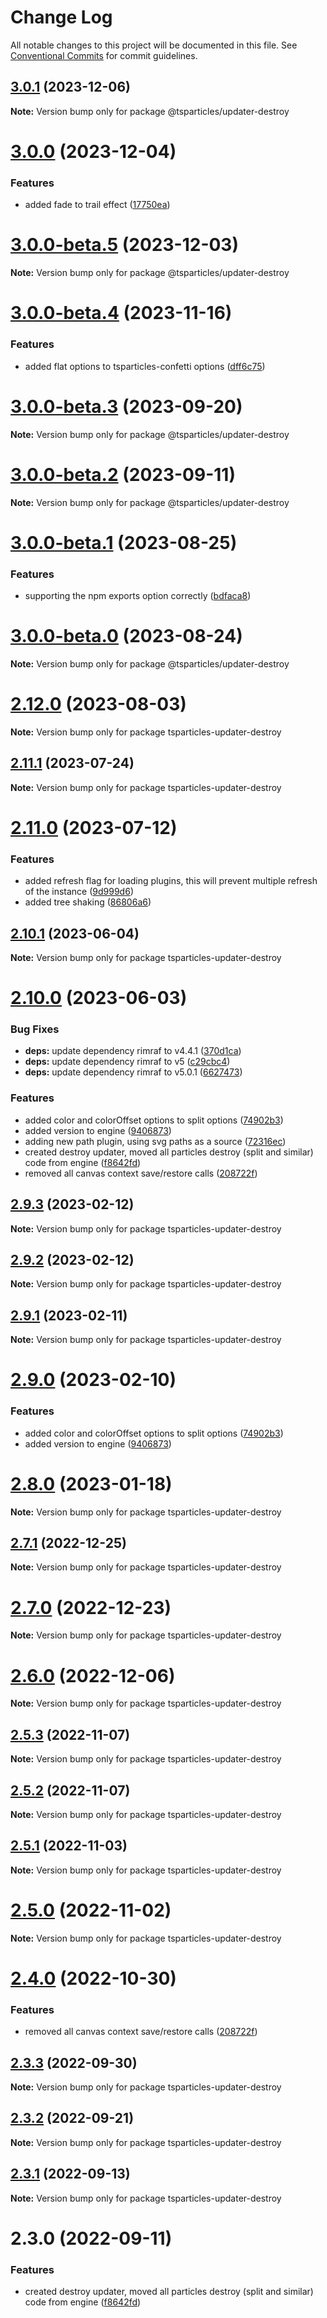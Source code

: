 # Change Log

All notable changes to this project will be documented in this file.
See [Conventional Commits](https://conventionalcommits.org) for commit guidelines.

## [3.0.1](https://github.com/tsparticles/tsparticles/compare/v3.0.0...v3.0.1) (2023-12-06)

**Note:** Version bump only for package @tsparticles/updater-destroy

# [3.0.0](https://github.com/tsparticles/tsparticles/compare/v3.0.0-beta.5...v3.0.0) (2023-12-04)

### Features

-   added fade to trail effect ([17750ea](https://github.com/tsparticles/tsparticles/commit/17750eacdf86de208b2e723decc2ffb65521474b))

# [3.0.0-beta.5](https://github.com/tsparticles/tsparticles/compare/v3.0.0-beta.4...v3.0.0-beta.5) (2023-12-03)

**Note:** Version bump only for package @tsparticles/updater-destroy

# [3.0.0-beta.4](https://github.com/tsparticles/tsparticles/compare/v3.0.0-beta.3...v3.0.0-beta.4) (2023-11-16)

### Features

-   added flat options to tsparticles-confetti options ([dff6c75](https://github.com/tsparticles/tsparticles/commit/dff6c7590c5a844e34547513637c8ad0f13a3d66))

# [3.0.0-beta.3](https://github.com/tsparticles/tsparticles/compare/v3.0.0-beta.2...v3.0.0-beta.3) (2023-09-20)

**Note:** Version bump only for package @tsparticles/updater-destroy

# [3.0.0-beta.2](https://github.com/tsparticles/tsparticles/compare/v3.0.0-beta.1...v3.0.0-beta.2) (2023-09-11)

**Note:** Version bump only for package @tsparticles/updater-destroy

# [3.0.0-beta.1](https://github.com/tsparticles/tsparticles/compare/v3.0.0-beta.0...v3.0.0-beta.1) (2023-08-25)

### Features

-   supporting the npm exports option correctly ([bdfaca8](https://github.com/tsparticles/tsparticles/commit/bdfaca8077b8a3a4b1f482cc2ae5766914dcfaf7))

# [3.0.0-beta.0](https://github.com/tsparticles/tsparticles/compare/v2.12.0...v3.0.0-beta.0) (2023-08-24)

**Note:** Version bump only for package @tsparticles/updater-destroy

# [2.12.0](https://github.com/tsparticles/tsparticles/compare/v2.11.1...v2.12.0) (2023-08-03)

**Note:** Version bump only for package tsparticles-updater-destroy

## [2.11.1](https://github.com/tsparticles/tsparticles/compare/v2.11.0...v2.11.1) (2023-07-24)

**Note:** Version bump only for package tsparticles-updater-destroy

# [2.11.0](https://github.com/tsparticles/tsparticles/compare/v2.10.1...v2.11.0) (2023-07-12)

### Features

-   added refresh flag for loading plugins, this will prevent multiple refresh of the instance ([9d999d6](https://github.com/tsparticles/tsparticles/commit/9d999d6fa2f0c0a45a551aab45b467a8f3b682c5))
-   added tree shaking ([86806a6](https://github.com/tsparticles/tsparticles/commit/86806a6054d89b050567599daab20da3b643b788))

## [2.10.1](https://github.com/tsparticles/tsparticles/compare/v2.10.0...v2.10.1) (2023-06-04)

**Note:** Version bump only for package tsparticles-updater-destroy

# [2.10.0](https://github.com/tsparticles/tsparticles/compare/v2.0.0-alpha.0...v2.10.0) (2023-06-03)

### Bug Fixes

-   **deps:** update dependency rimraf to v4.4.1 ([370d1ca](https://github.com/tsparticles/tsparticles/commit/370d1ca4d3bb0ea8bfe5fb3e0f5e1d74f45f4de6))
-   **deps:** update dependency rimraf to v5 ([c29cbc4](https://github.com/tsparticles/tsparticles/commit/c29cbc43ed0d3522b718e7236a48eae9b91cde43))
-   **deps:** update dependency rimraf to v5.0.1 ([6627473](https://github.com/tsparticles/tsparticles/commit/66274734c70b5759c59f7e949c8fcb2c8529bdf2))

### Features

-   added color and colorOffset options to split options ([74902b3](https://github.com/tsparticles/tsparticles/commit/74902b33cdd37839b48dbd694c2e070735f9956b))
-   added version to engine ([9406873](https://github.com/tsparticles/tsparticles/commit/9406873c6551b59e64edbe3a0e4fe59ef2cde4c6))
-   adding new path plugin, using svg paths as a source ([72316ec](https://github.com/tsparticles/tsparticles/commit/72316ec38ee3556ad2db0af4e84a14529ddb1b9b))
-   created destroy updater, moved all particles destroy (split and similar) code from engine ([f8642fd](https://github.com/tsparticles/tsparticles/commit/f8642fda3f43688ae7a0df55f5b06bb2a45d9e80))
-   removed all canvas context save/restore calls ([208722f](https://github.com/tsparticles/tsparticles/commit/208722f0a521246165b7cdc529dfbfbd7a3cf7eb))

## [2.9.3](https://github.com/tsparticles/tsparticles/compare/tsparticles-updater-destroy@2.9.2...tsparticles-updater-destroy@2.9.3) (2023-02-12)

**Note:** Version bump only for package tsparticles-updater-destroy

## [2.9.2](https://github.com/tsparticles/tsparticles/compare/tsparticles-updater-destroy@2.9.1...tsparticles-updater-destroy@2.9.2) (2023-02-12)

**Note:** Version bump only for package tsparticles-updater-destroy

## [2.9.1](https://github.com/tsparticles/tsparticles/compare/tsparticles-updater-destroy@2.9.0...tsparticles-updater-destroy@2.9.1) (2023-02-11)

**Note:** Version bump only for package tsparticles-updater-destroy

# [2.9.0](https://github.com/tsparticles/tsparticles/compare/tsparticles-updater-destroy@2.8.0...tsparticles-updater-destroy@2.9.0) (2023-02-10)

### Features

-   added color and colorOffset options to split options ([74902b3](https://github.com/tsparticles/tsparticles/commit/74902b33cdd37839b48dbd694c2e070735f9956b))
-   added version to engine ([9406873](https://github.com/tsparticles/tsparticles/commit/9406873c6551b59e64edbe3a0e4fe59ef2cde4c6))

# [2.8.0](https://github.com/tsparticles/tsparticles/compare/tsparticles-updater-destroy@2.7.1...tsparticles-updater-destroy@2.8.0) (2023-01-18)

**Note:** Version bump only for package tsparticles-updater-destroy

## [2.7.1](https://github.com/tsparticles/tsparticles/compare/tsparticles-updater-destroy@2.7.0...tsparticles-updater-destroy@2.7.1) (2022-12-25)

**Note:** Version bump only for package tsparticles-updater-destroy

# [2.7.0](https://github.com/tsparticles/tsparticles/compare/tsparticles-updater-destroy@2.6.0...tsparticles-updater-destroy@2.7.0) (2022-12-23)

**Note:** Version bump only for package tsparticles-updater-destroy

# [2.6.0](https://github.com/tsparticles/tsparticles/compare/tsparticles-updater-destroy@2.5.3...tsparticles-updater-destroy@2.6.0) (2022-12-06)

**Note:** Version bump only for package tsparticles-updater-destroy

## [2.5.3](https://github.com/tsparticles/tsparticles/compare/tsparticles-updater-destroy@2.5.2...tsparticles-updater-destroy@2.5.3) (2022-11-07)

**Note:** Version bump only for package tsparticles-updater-destroy

## [2.5.2](https://github.com/tsparticles/tsparticles/compare/tsparticles-updater-destroy@2.5.1...tsparticles-updater-destroy@2.5.2) (2022-11-07)

**Note:** Version bump only for package tsparticles-updater-destroy

## [2.5.1](https://github.com/tsparticles/tsparticles/compare/tsparticles-updater-destroy@2.5.0...tsparticles-updater-destroy@2.5.1) (2022-11-03)

**Note:** Version bump only for package tsparticles-updater-destroy

# [2.5.0](https://github.com/tsparticles/tsparticles/compare/tsparticles-updater-destroy@2.4.0...tsparticles-updater-destroy@2.5.0) (2022-11-02)

**Note:** Version bump only for package tsparticles-updater-destroy

# [2.4.0](https://github.com/tsparticles/tsparticles/compare/tsparticles-updater-destroy@2.3.3...tsparticles-updater-destroy@2.4.0) (2022-10-30)

### Features

-   removed all canvas context save/restore calls ([208722f](https://github.com/tsparticles/tsparticles/commit/208722f0a521246165b7cdc529dfbfbd7a3cf7eb))

## [2.3.3](https://github.com/tsparticles/tsparticles/compare/tsparticles-updater-destroy@2.3.2...tsparticles-updater-destroy@2.3.3) (2022-09-30)

**Note:** Version bump only for package tsparticles-updater-destroy

## [2.3.2](https://github.com/tsparticles/tsparticles/compare/tsparticles-updater-destroy@2.3.1...tsparticles-updater-destroy@2.3.2) (2022-09-21)

**Note:** Version bump only for package tsparticles-updater-destroy

## [2.3.1](https://github.com/tsparticles/tsparticles/compare/tsparticles-updater-destroy@2.3.0...tsparticles-updater-destroy@2.3.1) (2022-09-13)

**Note:** Version bump only for package tsparticles-updater-destroy

# 2.3.0 (2022-09-11)

### Features

-   created destroy updater, moved all particles destroy (split and similar) code from engine ([f8642fd](https://github.com/tsparticles/tsparticles/commit/f8642fda3f43688ae7a0df55f5b06bb2a45d9e80))
